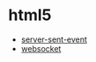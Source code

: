 # html5
- [server-sent-event](https://github.com/1249682741/html5/tree/main/server-sent-event)
- [websocket](https://github.com/1249682741/html5/tree/main/websocket)
